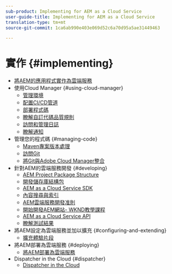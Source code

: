 ```yaml
---
sub-product: Implementing for AEM as a Cloud Service
user-guide-title: Implementing for AEM as a Cloud Service
translation-type: tm+mt
source-git-commit: 1ca6ab990e403e069d52c6a70d95a5ae31449463

---
```



# 實作 {#implementing}

+ [將AEM的應用程式實作為雲端服務](/help/implementing/home.md)
+ 使用Cloud Manager {#using-cloud-manager}
   + [管理環境](cloud-manager/manage-environments.md)
   + [配置CI/CD管道](cloud-manager/configure-pipeline.md)
   + [部署程式碼](cloud-manager/deploy-code.md)
   + [瞭解自訂代碼品質規則](cloud-manager/custom-code-quality-rules.md)
   + [訪問和管理日誌](cloud-manager/manage-logs.md)
   + [瞭解通知](cloud-manager/notifications.md)
+ 管理您的程式碼 {#managing-code}
   + [Maven專案版本處理](cloud-manager/project-version-handling.md)
   + [訪問Git](cloud-manager/accessing-git.md)
   + [將Git與Adobe Cloud Manager整合](cloud-manager/integrating-with-git.md)
+ 針對AEM的雲端服務開發 {#developing}
   + [AEM Project Package Structure](developing/introduction/aem-project-content-package-structure.md)
   + [開發儲存庫結構包](developing/introduction/repository-structure-package.md)
   + [AEM as a Cloud Service SDK](developing/introduction/aem-as-a-cloud-service-sdk.md)
   + [內容搜尋與索引](/help/operations/indexing.md)
   + [AEM雲端服務開發准則](developing/introduction/development-guidelines.md)
   + [開始開發AEM網站- WKND教學課程](developing/introduction/develop-wknd-tutorial.md)
   + [AEM as a Cloud Service API](https://docs.adobe.com/content/help/en/experience-manager-cloud-service/implementing/developing/ref/javadoc/index.html)
   + [瞭解測試結果](/help/implementing/developing/introduction/understand-test-results.md)
+ 將AEM設定為雲端服務並加以擴充 {#configuring-and-extending}
   + [擴充體驗片段](developing/extending/experience-fragments.md)
+ 將AEM部署為雲端服務 {#deploying}
   + [將AEM部署為雲端服務](deploying/overview.md)
+ Dispatcher in the Cloud {#dispatcher}
   + [Dispatcher in the Cloud](dispatcher/overview.md)
